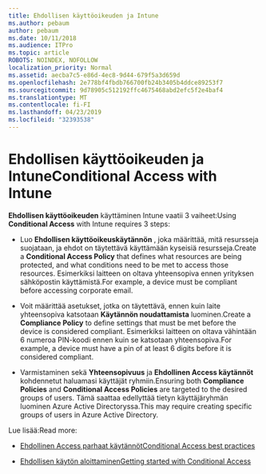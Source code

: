 ```yaml
---
title: Ehdollisen käyttöoikeuden ja Intune
ms.author: pebaum
author: pebaum
ms.date: 10/11/2018
ms.audience: ITPro
ms.topic: article
ROBOTS: NOINDEX, NOFOLLOW
localization_priority: Normal
ms.assetid: aecba7c5-e86d-4ec8-9d44-679f5a3d659d
ms.openlocfilehash: 2e778bf4fbdb766700fb24b3405b4ddce89253f7
ms.sourcegitcommit: 9d78905c512192ffc4675468abd2efc5f2e4baf4
ms.translationtype: MT
ms.contentlocale: fi-FI
ms.lasthandoff: 04/23/2019
ms.locfileid: "32393538"
---
```

# <a name="conditional-access-with-intune"></a><span data-ttu-id="e2d07-102">Ehdollisen käyttöoikeuden ja Intune</span><span class="sxs-lookup"><span data-stu-id="e2d07-102">Conditional Access with Intune</span></span>

<span data-ttu-id="e2d07-103">**Ehdollisen käyttöoikeuden** käyttäminen Intune vaatii 3 vaiheet:</span><span class="sxs-lookup"><span data-stu-id="e2d07-103">Using **Conditional Access** with Intune requires 3 steps:</span></span> 
  
- <span data-ttu-id="e2d07-104">Luo **Ehdollisen käyttöoikeuskäytännön** , joka määrittää, mitä resursseja suojataan, ja ehdot on täytettävä käyttämään kyseisiä resursseja.</span><span class="sxs-lookup"><span data-stu-id="e2d07-104">Create a **Conditional Access Policy** that defines what resources are being protected, and what conditions need to be met to access those resources.</span></span> <span data-ttu-id="e2d07-105">Esimerkiksi laitteen on oltava yhteensopiva ennen yrityksen sähköpostin käyttämistä.</span><span class="sxs-lookup"><span data-stu-id="e2d07-105">For example, a device must be compliant before accessing corporate email.</span></span> 
    
- <span data-ttu-id="e2d07-106">Voit määrittää asetukset, jotka on täytettävä, ennen kuin laite yhteensopiva katsotaan **Käytännön noudattamista** luominen.</span><span class="sxs-lookup"><span data-stu-id="e2d07-106">Create a **Compliance Policy** to define settings that must be met before the device is considered compliant.</span></span> <span data-ttu-id="e2d07-107">Esimerkiksi laitteen on oltava vähintään 6 numeroa PIN-koodi ennen kuin se katsotaan yhteensopiva.</span><span class="sxs-lookup"><span data-stu-id="e2d07-107">For example, a device must have a pin of at least 6 digits before it is considered compliant.</span></span> 
    
- <span data-ttu-id="e2d07-108">Varmistaminen sekä **Yhteensopivuus** ja **Ehdollinen Access käytännöt** kohdennetut haluamasi käyttäjät ryhmiin.</span><span class="sxs-lookup"><span data-stu-id="e2d07-108">Ensuring both **Compliance Policies** and **Conditional Access Policies** are targeted to the desired groups of users.</span></span> <span data-ttu-id="e2d07-109">Tämä saattaa edellyttää tietyn käyttäjäryhmän luominen Azure Active Directoryssa.</span><span class="sxs-lookup"><span data-stu-id="e2d07-109">This may require creating specific groups of users in Azure Active Directory.</span></span> 
    
<span data-ttu-id="e2d07-110">Lue lisää:</span><span class="sxs-lookup"><span data-stu-id="e2d07-110">Read more:</span></span>
  
- [<span data-ttu-id="e2d07-111">Ehdollinen Access parhaat käytännöt</span><span class="sxs-lookup"><span data-stu-id="e2d07-111">Conditional Access best practices</span></span>](https://docs.microsoft.com/azure/active-directory/conditional-access/best-practices)
    
- [<span data-ttu-id="e2d07-112">Ehdollisen käytön aloittaminen</span><span class="sxs-lookup"><span data-stu-id="e2d07-112">Getting started with Conditional Access </span></span>](https://docs.microsoft.com/azure/active-directory/active-directory-conditional-access-azure-portal-get-started)
    

